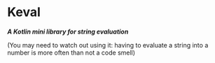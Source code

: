 # Keval

***A Kotlin mini library for string evaluation***

(You may need to watch out using it: 
having to evaluate a string into a number is more often than not a code smell)